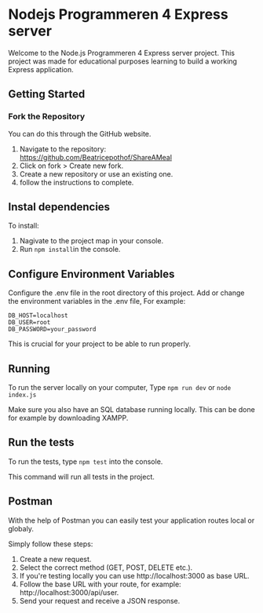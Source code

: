 # Nodejs Programmeren 4 Express server

Welcome to the Node.js Programmeren 4 Express server project. This project was made for educational purposes learning to build a working Express application.

## Getting Started

### Fork the Repository

You can do this through the GitHub website.

1. Navigate to the repository: https://github.com/Beatricepothof/ShareAMeal
2. Click on fork > Create new fork.
3. Create a new repository or use an existing one.
4. follow the instructions to complete.

## Instal dependencies

To install:

1. Nagivate to the project map in your console.
2. Run `npm install`in the console.

## Configure Environment Variables

Configure the .env file in the root directory of this project.
Add or change the environment variables in the .env file, For example:

```
DB_HOST=localhost
DB_USER=root
DB_PASSWORD=your_password
```

This is crucial for your project to be able to run properly.

## Running

To run the server locally on your computer,
Type `npm run dev`
or `node index.js`

Make sure you also have an SQL database running locally.
This can be done for example by downloading XAMPP.

## Run the tests

To run the tests, type `npm test` into the console.

This command will run all tests in the project.

## Postman

With the help of Postman you can easily test your application routes local or globaly.

Simply follow these steps:

1. Create a new request.
2. Select the correct method (GET, POST, DELETE etc.).
3. If you're testing locally you can use http://localhost:3000 as base URL.
4. Follow the base URL with your route, for example: http://localhost:3000/api/user.
5. Send your request and receive a JSON response.
